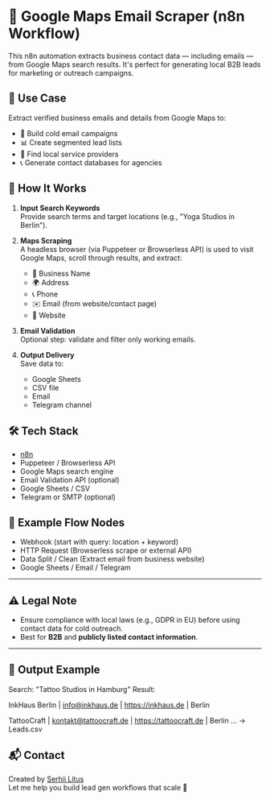 # 📍 Google Maps Email Scraper (n8n Workflow)

This n8n automation extracts business contact data — including emails — from Google Maps search results. It's perfect for generating local B2B leads for marketing or outreach campaigns.

## 🔧 Use Case

Extract verified business emails and details from Google Maps to:

- 📩 Build cold email campaigns
- 📊 Create segmented lead lists
- 📍 Find local service providers
- 📞 Generate contact databases for agencies

## 🧠 How It Works

1. **Input Search Keywords**  
   Provide search terms and target locations (e.g., "Yoga Studios in Berlin").

2. **Maps Scraping**  
   A headless browser (via Puppeteer or Browserless API) is used to visit Google Maps, scroll through results, and extract:

   - 📛 Business Name  
   - 🌍 Address  
   - 📞 Phone  
   - ✉️ Email (from website/contact page)
   - 🔗 Website

3. **Email Validation**  
   Optional step: validate and filter only working emails.

4. **Output Delivery**  
   Save data to:
   - Google Sheets
   - CSV file
   - Email
   - Telegram channel

## 🛠 Tech Stack

- [n8n](https://n8n.io/)
- Puppeteer / Browserless API
- Google Maps search engine
- Email Validation API (optional)
- Google Sheets / CSV
- Telegram or SMTP (optional)

## 📁 Example Flow Nodes

- Webhook (start with query: location + keyword)
- HTTP Request (Browserless scrape or external API)
- Data Split / Clean (Extract email from business website)
- Google Sheets / Email / Telegram

---

## ⚠️ Legal Note

- Ensure compliance with local laws (e.g., GDPR in EU) before using contact data for cold outreach.
- Best for **B2B** and **publicly listed contact information**.

---

## 🧪 Output Example

Search: "Tattoo Studios in Hamburg"
Result:

InkHaus Berlin | info@inkhaus.de | https://inkhaus.de | Berlin

TattooCraft | kontakt@tattoocraft.de | https://tattoocraft.de | Berlin
...
→ Leads.csv

## 📬 Contact

Created by [Serhii Litus](https://www.upwork.com/freelancers/~016b54c2291f96bd7d)  
Let me help you build lead gen workflows that scale 🚀
